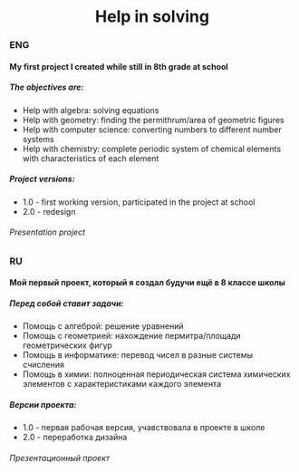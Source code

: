 <h1 align="center">Help in solving</h1>

<h3>ENG</h3>
<h4>My first project I created while still in 8th grade at school</h4>

<h5>The objectives are:</h5>
<ul>
  <li>Help with algebra: solving equations</li>
  <li>Help with geometry: finding the permithrum/area of geometric figures</li>
  <li>Help with computer science: converting numbers to different number systems</li>
  <li>Help with chemistry: complete periodic system of chemical elements with characteristics of each element</li>
</ul>

<h5>Project versions:</h5>
<ul>
  <li>1.0 - first working version, participated in the project at school</li>
  <li>2.0 - redesign</li>
</ul>

<h6>Presentation project</h6>

<h3>RU</h3>
<h4>Мой первый проект, который я создал будучи ещё в 8 классе школы</h4>

<h5>Перед собой ставит задачи:</h5>
<ul>
  <li>Помощь с алгеброй: решение уравнений</li>
  <li>Помощь с геометрией: нахождение пермитра/площади геометрических фигур</li>
  <li>Помощь в информатике: перевод чисел в разные системы счисления</li>
  <li>Помощь в химии: полноценная периодическая система химических элементов с характеристиками каждого элемента</li>
</ul>

<h5>Версии проекта:</h5>
<ul>
  <li>1.0 - первая рабочая версия, учавствовала в проекте в школе</li>
  <li>2.0 - переработка дизайна</li>
</ul>

<h6>Презентационный проект</h6>

